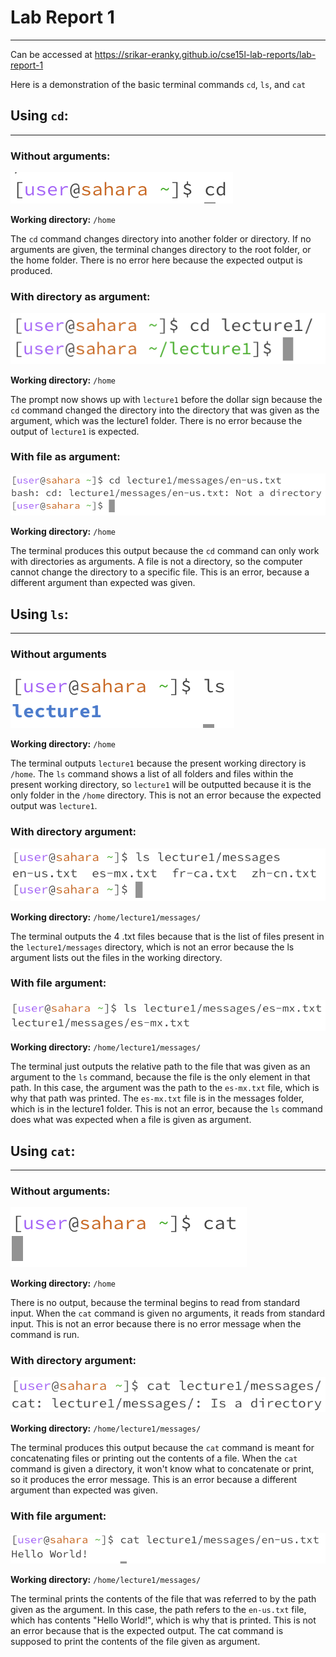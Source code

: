# Lab Report 1
---
Can be accessed at https://srikar-eranky.github.io/cse15l-lab-reports/lab-report-1

Here is a demonstration of the basic terminal commands `cd`, `ls`, and `cat`

## Using `cd`:
---
### Without arguments:
![Image](cd_no_commands.png)

**Working directory:** `/home`

The `cd` command changes directory into another folder or directory. If no arguments are given, the terminal changes directory to the root folder, or the home folder. There is no error here because the expected output is produced.

### With directory as argument:
![Image](cd_directory_arg.png)

**Working directory:** `/home`

The prompt now shows up with `lecture1` before the dollar sign because the `cd` command changed the directory into the directory that was given as the argument, which was the lecture1 folder. There is no error because the output of `lecture1` is expected.

### With file as argument:
![Image](cd_file_arg.png)

**Working directory:** `/home`

The terminal produces this output because the `cd` command can only work with directories as arguments. A file is not a directory, so the computer cannot change the directory to a specific file. This is an error, because a different argument than expected was given.

## Using `ls`: 
---
### Without arguments
![Image](ls_no_args.png)

**Working directory:** `/home`

The terminal outputs `lecture1` because the present working directory is `/home`. The `ls` command shows a list of all folders and files within the present working directory, so `lecture1` will be outputted because it is the only folder in the `/home` directory. This is not an error because the expected output was `lecture1`.

### With directory argument:
![Image](ls_directory_arg.png)

**Working directory:** `/home/lecture1/messages/`

The terminal outputs the 4 .txt files because that is the list of files present in the `lecture1/messages` directory, which is not an error because the ls argument lists out the files in the working directory.

### With file argument:
![Image](ls_file_arg.png)

**Working directory:** `/home/lecture1/messages/`

The terminal just outputs the relative path to the file that was given as an argument to the `ls` command, because the file is the only element in that path. In this case, the argument was the path to the `es-mx.txt` file, which is why that path was printed. The `es-mx.txt` file is in the messages folder, which is in the lecture1 folder. This is not an error, because the `ls` command does what was expected when a file is given as argument.

## Using `cat`:
---
### Without arguments:
![Image](cat_no_args.png)

**Working directory:** `/home`

There is no output, because the terminal begins to read from standard input. When the `cat` command is given no arguments, it reads from standard input. This is not an error because there is no error message when the command is run.

### With directory argument:
![Image](cat_directory_arg.png)

**Working directory:** `/home/lecture1/messages/`

The terminal produces this output because the `cat` command is meant for concatenating files or printing out the contents of a file. When the `cat` command is given a directory, it won't know what to concatenate or print, so it produces the error message. This is an error because a different argument than expected was given.

### With file argument:
![Image](cat_file_arg.png)

**Working directory:** `/home/lecture1/messages/`

The terminal prints the contents of the file that was referred to by the path given as the argument. In this case, the path refers to the `en-us.txt` file, which has contents "Hello World!", which is why that is printed. This is not an error because that is the expected output. The cat command is supposed to print the contents of the file given as argument.
